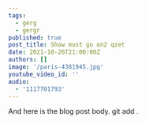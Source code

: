 ```yaml
---
tags:
  - gerg
  - gergr
published: true
post_title: Show must go on2 qzet
date: 2021-10-26T21:00:00Z
authors: []
image: '/paris-4381945.jpg'
youtube_video_id: ''
audio:
  - '1117701793'
---
```


And here is the blog post body. git add .
